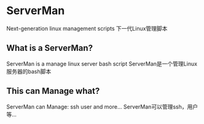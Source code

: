 # ServerMan
Next-generation linux management scripts
下一代Linux管理脚本

## What is a ServerMan?
ServerMan is a manage linux server bash script
ServerMan是一个管理Linux服务器的bash脚本

## This can Manage what?
ServerMan can Manage: ssh user and more...
ServerMan可以管理ssh，用户等...
